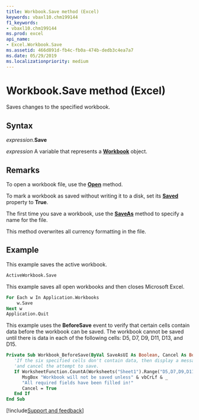 ```yaml
---
title: Workbook.Save method (Excel)
keywords: vbaxl10.chm199144
f1_keywords:
- vbaxl10.chm199144
ms.prod: excel
api_name:
- Excel.Workbook.Save
ms.assetid: 466d891d-fb4c-fb0a-474b-dedb3c4ea7a7
ms.date: 05/29/2019
ms.localizationpriority: medium
---
```



# Workbook.Save method (Excel)

Saves changes to the specified workbook.


## Syntax

_expression_.**Save**

_expression_ A variable that represents a **[Workbook](Excel.Workbook.md)** object.


## Remarks

To open a workbook file, use the **[Open](Excel.Workbooks.Open.md)** method.

To mark a workbook as saved without writing it to a disk, set its **[Saved](Excel.Workbook.Saved.md)** property to **True**.

The first time you save a workbook, use the **[SaveAs](Excel.Workbook.SaveAs.md)** method to specify a name for the file.

This method overwrites all currency formatting in the file.


## Example

This example saves the active workbook.

```vb
ActiveWorkbook.Save
```

This example saves all open workbooks and then closes Microsoft Excel.

```vb
For Each w In Application.Workbooks 
    w.Save 
Next w 
Application.Quit
```

This example uses the **BeforeSave** event to verify that certain cells contain data before the workbook can be saved. The workbook cannot be saved until there is data in each of the following cells: D5, D7, D9, D11, D13, and D15.

```vb
Private Sub Workbook_BeforeSave(ByVal SaveAsUI As Boolean, Cancel As Boolean)
   'If the six specified cells don't contain data, then display a message box with an error
   'and cancel the attempt to save.
   If WorksheetFunction.CountA(Worksheets("Sheet1").Range("D5,D7,D9,D11,D13,D15")) < 6 Then
      MsgBox "Workbook will not be saved unless" & vbCrLf & _
      "All required fields have been filled in!"
      Cancel = True
   End If
End Sub
```



[!include[Support and feedback](~/includes/feedback-boilerplate.md)]
